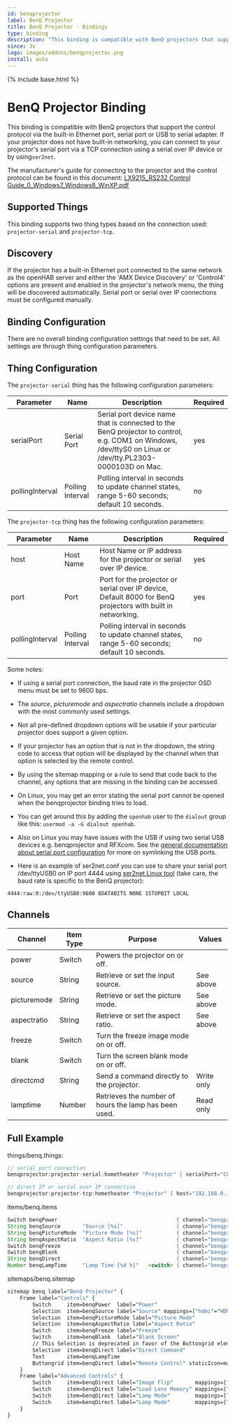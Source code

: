 ```yaml
---
id: benqprojector
label: BenQ Projector
title: BenQ Projector - Bindings
type: binding
description: "This binding is compatible with BenQ projectors that support the control protocol via the built-in Ethernet port, serial port or USB to serial adapter."
since: 3x
logo: images/addons/benqprojector.png
install: auto
---
```


<!-- Attention authors: Do not edit directly. Please add your changes to the appropriate source repository -->

{% include base.html %}

# BenQ Projector Binding

<AddonLogo />

This binding is compatible with BenQ projectors that support the control protocol via the built-in Ethernet port, serial port or USB to serial adapter.
If your projector does not have built-in networking, you can connect to your projector's serial port via a TCP connection using a serial over IP device or by using`ser2net`.

The manufacturer's guide for connecting to the projector and the control protocol can be found in this document: [LX9215_RS232 Control Guide_0_Windows7_Windows8_WinXP.pdf](https://esupportdownload.benq.com/esupport/Projector/Control%20Protocols/LX9215/LX9215_RS232%20Control%20Guide_0_Windows7_Windows8_WinXP.pdf)

## Supported Things

This binding supports two thing types based on the connection used: `projector-serial` and `projector-tcp`.

## Discovery

If the projector has a built-in Ethernet port connected to the same network as the openHAB server and either the 'AMX Device Discovery' or 'Control4' options are present and enabled in the projector's network menu, the thing will be discovered automatically.
Serial port or serial over IP connections must be configured manually.

## Binding Configuration

There are no overall binding configuration settings that need to be set.
All settings are through thing configuration parameters.

## Thing Configuration

The `projector-serial` thing has the following configuration parameters:

| Parameter       | Name             | Description                                                                                                                                               | Required |
|-----------------|------------------|-----------------------------------------------------------------------------------------------------------------------------------------------------------|----------|
| serialPort      | Serial Port      | Serial port device name that is connected to the BenQ projector to control, e.g. COM1 on Windows, /dev/ttyS0 on Linux or /dev/tty.PL2303-0000103D on Mac. | yes      |
| pollingInterval | Polling Interval | Polling interval in seconds to update channel states, range 5-60 seconds; default 10 seconds.                                                             | no       |

The `projector-tcp` thing has the following configuration parameters:

| Parameter       | Name             | Description                                                                                                 | Required |
|-----------------|------------------|-------------------------------------------------------------------------------------------------------------|----------|
| host            | Host Name        | Host Name or IP address for the projector or serial over IP device.                                         | yes      |
| port            | Port             | Port for the projector or serial over IP device, Default 8000 for BenQ projectors with built in networking. | yes      |
| pollingInterval | Polling Interval | Polling interval in seconds to update channel states, range 5-60 seconds; default 10 seconds.               | no       |

Some notes:

- If using a serial port connection, the baud rate in the projector OSD menu must be set to 9600 bps.
- The _source_, _picturemode_ and _aspectratio_ channels include a dropdown with the most commonly used settings.
- Not all pre-defined dropdown options will be usable if your particular projector does support a given option.
- If your projector has an option that is not in the dropdown, the string code to access that option will be displayed by the channel when that option is selected by the remote control.
- By using the sitemap mapping or a rule to send that code back to the channel, any options that are missing in the binding can be accessed.

- On Linux, you may get an error stating the serial port cannot be opened when the benqprojector binding tries to load.
- You can get around this by adding the `openhab` user to the `dialout` group like this: `usermod -a -G dialout openhab`.
- Also on Linux you may have issues with the USB if using two serial USB devices e.g. benqprojector and RFXcom. See the [general documentation about serial port configuration](/docs/administration/serial.html) for more on symlinking the USB ports.
- Here is an example of ser2net.conf you can use to share your serial port /dev/ttyUSB0 on IP port 4444 using [ser2net Linux tool](https://sourceforge.net/projects/ser2net/) (take care, the baud rate is specific to the BenQ projector):

```text
4444:raw:0:/dev/ttyUSB0:9600 8DATABITS NONE 1STOPBIT LOCAL
```

## Channels

| Channel            | Item Type | Purpose                                               | Values     |
| ------------------ | --------- | ----------------------------------------------------- | ---------- |
| power              | Switch    | Powers the projector on or off.                       |            |
| source             | String    | Retrieve or set the input source.                     | See above  |
| picturemode        | String    | Retrieve or set the picture mode.                     | See above  |
| aspectratio        | String    | Retrieve or set the aspect ratio.                     | See above  |
| freeze             | Switch    | Turn the freeze image mode on or off.                 |            |
| blank              | Switch    | Turn the screen blank mode on or off.                 |            |
| directcmd          | String    | Send a command directly to the projector.             | Write only |
| lamptime           | Number    | Retrieves the number of hours the lamp has been used. | Read only  |

## Full Example

things/benq.things:

```java
// serial port connection
benqprojector:projector-serial:hometheater "Projector" [ serialPort="COM5", pollingInterval=10 ]

// direct IP or serial over IP connection
benqprojector:projector-tcp:hometheater "Projector" [ host="192.168.0.10", port=8000, pollingInterval=10 ]

```

items/benq.items

```java
Switch benqPower                                      { channel="benqprojector:projector-serial:hometheater:power" }
String benqSource       "Source [%s]"                 { channel="benqprojector:projector-serial:hometheater:source" }
String benqPictureMode  "Picture Mode [%s]"           { channel="benqprojector:projector-serial:hometheater:picturemode" }
String benqAspectRatio  "Aspect Ratio [%s]"           { channel="benqprojector:projector-serial:hometheater:aspectratio" }
Switch benqFreeze                                     { channel="benqprojector:projector-serial:hometheater:freeze" }
Switch benqBlank                                      { channel="benqprojector:projector-serial:hometheater:blank" }
String benqDirect                                     { channel="benqprojector:projector-serial:hometheater:directcmd" }
Number benqLampTime     "Lamp Time [%d h]"   <switch> { channel="benqprojector:projector-serial:hometheater:lamptime" }
```

sitemaps/benq.sitemap

```perl
sitemap benq label="BenQ Projector" {
    Frame label="Controls" {
        Switch     item=benqPower  label="Power"
        Selection  item=benqSource label="Source" mappings=["hdmi"="HDMI", "hdmi2"="HDMI2", "ypbr"="Component", "RGB"="Computer", "vid"="Video", "svid"="S-Video"]
        Selection  item=benqPictureMode label="Picture Mode"
        Selection  item=benqAspectRatio label="Aspect Ratio"
        Switch     item=benqFreeze label="Freeze"
        Switch     item=benqBlank  label="Blank Screen"
        // This Selection is deprecated in favor of the Buttongrid element below
        Selection  item=benqDirect label="Direct Command"
        Text       item=benqLampTime
        Buttongrid item=benqDirect label="Remote Control" staticIcon=material:tv_remote buttons=[1:2:up="Up"=f7:arrowtriangle_up, 3:2:down="Down"=f7:arrowtriangle_down, 2:1:left="Left"=f7:arrowtriangle_left, 2:3:right="Right"=f7:arrowtriangle_right, 2:2:enter="Enter", 4:1:"menu=on"="Menu On", 4:2:"menu=off"="Menu Off", 4:3:"vol=+"="Volume +", 5:1:"mute=on"="Mute On", 5:2:"mute=off"="Mute Off", 5:3:"vol=-"="Volume -", 6:1:zoomO="Zoom Out", 6:2:zoomI="Zoom In", 6:3:auto="Zoom Auto"]
    }
    Frame label="Advanced Controls" {
        Switch     item=benqDirect label="Image Flip"       mappings=["pp=FT"="Front","pp=RE"="Rear","pp=FC"="Front Ceiling","pp=RC"="Rear Ceiling"]
        Switch     item=benqDirect label="Load Lens Memory" mappings=["lensload=m1"="1","lensload=m2"="2","lensload=m3"="3","lensload=m4"="4"]
        Switch     item=benqDirect label="Lamp Mode"        mappings=["lampm=lnor"="Normal","lampm=eco"="Eco","lampm=seco"="SmartEco"]
        Switch     item=benqDirect label="Lamp Mode"        mappings=["lampm=seco2"="SmartEco2","lampm=seco3"="SmartEco3","lampm=dimming"="Dimming","lampm=custom"="Custom"]
    }
}
```
